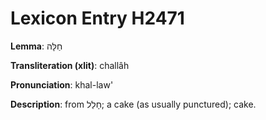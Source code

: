 # Lexicon Entry H2471

**Lemma**: חַלָּה

**Transliteration (xlit)**: challâh

**Pronunciation**: khal-law'

**Description**:
from חָלַל; a cake (as usually punctured); cake.
